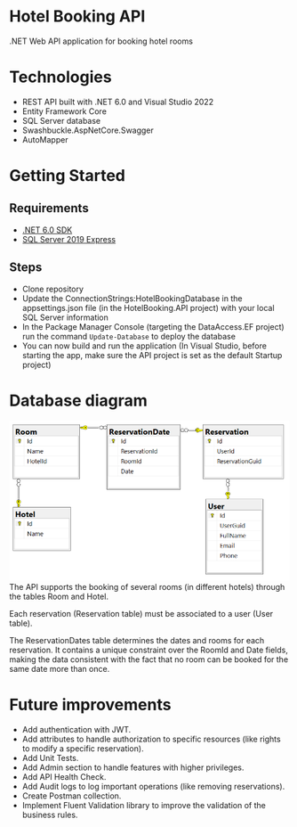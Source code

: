# Hotel Booking API
.NET Web API application for booking hotel rooms

# Technologies
- REST API built with .NET 6.0 and Visual Studio 2022
- Entity Framework Core 
- SQL Server database
- Swashbuckle.AspNetCore.Swagger
- AutoMapper

# Getting Started
## Requirements
- [.NET 6.0 SDK](https://dotnet.microsoft.com/en-us/download/dotnet/6.0)
- [SQL Server 2019 Express](https://www.microsoft.com/en-us/sql-server/sql-server-downloads)

## Steps
- Clone repository
- Update the ConnectionStrings:HotelBookingDatabase in the appsettings.json file (in the HotelBooking.API project) with your local SQL Server information
- In the Package Manager Console (targeting the DataAccess.EF project) run the command ``Update-Database`` to deploy the database
- You can now build and run the application (In Visual Studio, before starting the app, make sure the API project is set as the default Startup project) 

# Database diagram

<img src="Documentation/DB_Diagram.PNG" alt="Database Diagram" width="600"/><br>
The API supports the booking of several rooms (in different hotels) through the tables Room and Hotel.

Each reservation (Reservation table) must be associated to a user (User table).

The ReservationDates table determines the dates and rooms for each reservation. It contains a unique constraint over the RoomId and Date fields, making the data consistent with the fact that no room can be booked for the same date more than once.

# Future improvements
- Add authentication with JWT.
- Add attributes to handle authorization to specific resources (like rights to modify a specific reservation).
- Add Unit Tests.
- Add Admin section to handle features with higher privileges.
- Add API Health Check.
- Add Audit logs to log important operations (like removing reservations).
- Create Postman collection.
- Implement Fluent Validation library to improve the validation of the business rules.


